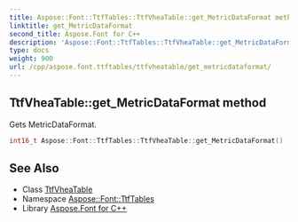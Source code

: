 ```yaml
---
title: Aspose::Font::TtfTables::TtfVheaTable::get_MetricDataFormat method
linktitle: get_MetricDataFormat
second_title: Aspose.Font for C++
description: 'Aspose::Font::TtfTables::TtfVheaTable::get_MetricDataFormat method. Gets MetricDataFormat in C++.'
type: docs
weight: 900
url: /cpp/aspose.font.ttftables/ttfvheatable/get_metricdataformat/
---
```

## TtfVheaTable::get_MetricDataFormat method


Gets MetricDataFormat.

```cpp
int16_t Aspose::Font::TtfTables::TtfVheaTable::get_MetricDataFormat()
```

## See Also

* Class [TtfVheaTable](../)
* Namespace [Aspose::Font::TtfTables](../../)
* Library [Aspose.Font for C++](../../../)
